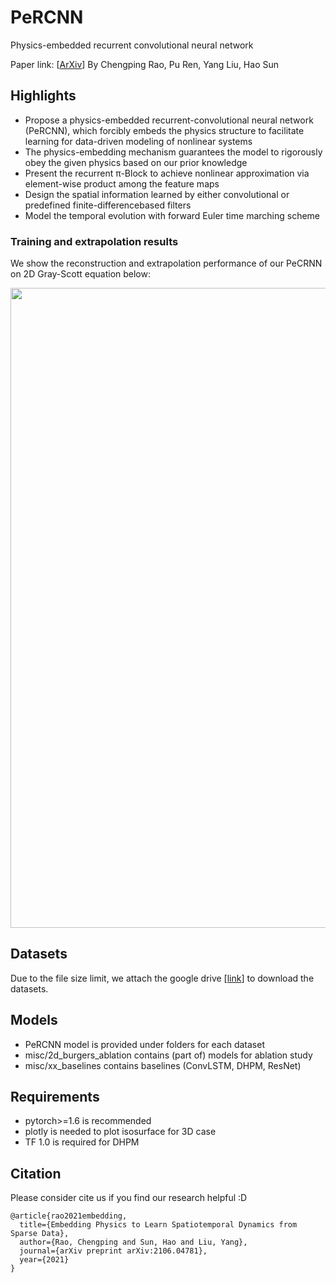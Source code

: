 # PeRCNN
Physics-embedded recurrent convolutional neural network

Paper link: [[ArXiv](https://arxiv.org/pdf/2106.04781.pdf)]
By Chengping Rao, Pu Ren, Yang Liu, Hao Sun


## Highlights
- Propose a physics-embedded recurrent-convolutional neural network (PeRCNN), which forcibly embeds the physics structure to facilitate learning for data-driven modeling of nonlinear systems
- The physics-embedding mechanism guarantees the model to rigorously obey the given physics based on our prior knowledge
- Present the recurrent π-Block to achieve nonlinear approximation via element-wise product among the feature maps
- Design the spatial information learned by either convolutional or predefined finite-differencebased filters
- Model the temporal evolution with forward Euler time marching scheme


### Training and extrapolation results
We show the reconstruction and extrapolation performance of our PeCRNN on 2D Gray-Scott equation below:
<p align="center">
  <img src="https://user-images.githubusercontent.com/55661641/141688143-b7fc69b0-13a7-476a-ae1a-b10c8378858d.gif" width="1024">
</p>


## Datasets
Due to the file size limit, we attach the google drive [[link](https://drive.google.com/drive/u/3/folders/1uZd7_OtbWuBJ0j-guJ0Ddva2V7nQ2VTM)] to download the datasets.


## Models
- PeRCNN model is provided under folders for each dataset
- misc/2d_burgers_ablation contains (part of) models for ablation study
- misc/xx_baselines contains baselines (ConvLSTM, DHPM, ResNet)


## Requirements
- pytorch>=1.6 is recommended
- plotly is needed to plot isosurface for 3D case
- TF 1.0 is required for DHPM


## Citation
Please consider cite us if you find our research helpful :D
```
@article{rao2021embedding,
  title={Embedding Physics to Learn Spatiotemporal Dynamics from Sparse Data},
  author={Rao, Chengping and Sun, Hao and Liu, Yang},
  journal={arXiv preprint arXiv:2106.04781},
  year={2021}
}
```




